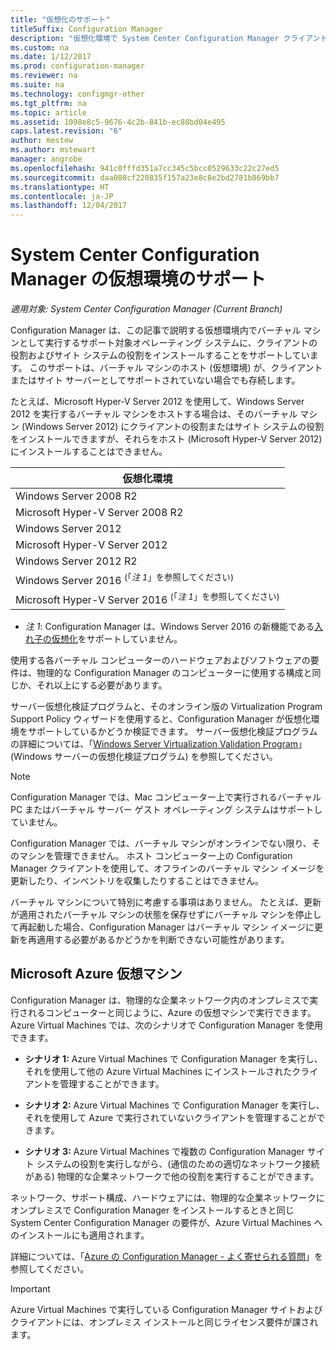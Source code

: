 ```yaml
---
title: "仮想化のサポート"
titleSuffix: Configuration Manager
description: "仮想化環境で System Center Configuration Manager クライアントとサイト システムの役割をインストールするための要件を取得します。"
ms.custom: na
ms.date: 1/12/2017
ms.prod: configuration-manager
ms.reviewer: na
ms.suite: na
ms.technology: configmgr-other
ms.tgt_pltfrm: na
ms.topic: article
ms.assetid: 1098e8c5-9676-4c2b-841b-ec88bd04e495
caps.latest.revision: "6"
author: mestew
ms.author: mstewart
manager: angrobe
ms.openlocfilehash: 941c0fffd351a7cc345c5bcc0529633c22c27ed5
ms.sourcegitcommit: daa080cf220835f157a23e8c8e2bd2781b869bb7
ms.translationtype: HT
ms.contentlocale: ja-JP
ms.lasthandoff: 12/04/2017
---
```

# <a name="support-for-virtualization-environments-for-system-center-configuration-manager"></a>System Center Configuration Manager の仮想環境のサポート

*適用対象: System Center Configuration Manager (Current Branch)*

Configuration Manager は、この記事で説明する仮想環境内でバーチャル マシンとして実行するサポート対象オペレーティング システムに、クライアントの役割およびサイト システムの役割をインストールすることをサポートしています。 このサポートは、バーチャル マシンのホスト (仮想環境) が、クライアントまたはサイト サーバーとしてサポートされていない場合でも存続します。  

 たとえば、Microsoft Hyper-V Server 2012 を使用して、Windows Server 2012 を実行するバーチャル マシンをホストする場合は、そのバーチャル マシン (Windows Server 2012) にクライアントの役割またはサイト システムの役割をインストールできますが、それらをホスト (Microsoft Hyper-V Server 2012) にインストールすることはできません。  

|仮想化環境|  
|--------------------------------|  
|Windows Server 2008 R2|  
|Microsoft Hyper-V Server 2008 R2|  
|Windows Server 2012|  
|Microsoft Hyper-V Server 2012|  
|Windows Server 2012 R2|
|Windows Server 2016 <sup>(「*注 1*」を参照してください)</sup>|
|Microsoft Hyper-V Server 2016 <sup>(「*注 1*」を参照してください)|
-  *注 1*: Configuration Manager は、Windows Server 2016 の新機能である[入れ子の仮想化](https://technet.microsoft.com/windows-server-docs/compute/hyper-v/what-s-new-in-hyper-v-on-windows#a-namebkmknestedanested-virtualization-new)をサポートしていません。


 使用する各バーチャル コンピューターのハードウェアおよびソフトウェアの要件は、物理的な Configuration Manager のコンピューターに使用する構成と同じか、それ以上にする必要があります。  

 サーバー仮想化検証プログラムと、そのオンライン版の Virtualization Program Support Policy ウィザードを使用すると、Configuration Manager が仮想化環境をサポートしているかどうか検証できます。 サーバー仮想化検証プログラムの詳細については、「[Windows Server Virtualization Validation Program](https://www.windowsservercatalog.com/svvp.aspx)」(Windows サーバーの仮想化検証プログラム) を参照してください。  

> [!NOTE]  
>  Configuration Manager では、Mac コンピューター上で実行されるバーチャル PC またはバーチャル サーバー ゲスト オペレーティング システムはサポートしていません。  

Configuration Manager では、バーチャル マシンがオンラインでない限り、そのマシンを管理できません。 ホスト コンピューター上の Configuration Manager クライアントを使用して、オフラインのバーチャル マシン イメージを更新したり、インベントリを収集したりすることはできません。  

バーチャル マシンについて特別に考慮する事項はありません。 たとえば、更新が適用されたバーチャル マシンの状態を保存せずにバーチャル マシンを停止して再起動した場合、Configuration Manager はバーチャル マシン イメージに更新を再適用する必要があるかどうかを判断できない可能性があります。  

##  <a name="bkmk_Azure"></a> Microsoft Azure 仮想マシン  
 Configuration Manager は、物理的な企業ネットワーク内のオンプレミスで実行されるコンピューターと同じように、Azure の仮想マシンで実行できます。 Azure Virtual Machines では、次のシナリオで Configuration Manager を使用できます。  

-   **シナリオ 1:** Azure Virtual Machines で Configuration Manager を実行し、それを使用して他の Azure Virtual Machines にインストールされたクライアントを管理することができます。  

-   **シナリオ 2:** Azure Virtual Machines で Configuration Manager を実行し、それを使用して Azure で実行されていないクライアントを管理することができます。  

-   **シナリオ 3:** Azure Virtual Machines で複数の Configuration Manager サイト システムの役割を実行しながら、(通信のための適切なネットワーク接続がある) 物理的な企業ネットワークで他の役割を実行することができます。  

ネットワーク、サポート構成、ハードウェアには、物理的な企業ネットワークにオンプレミスで Configuration Manager をインストールするときと同じ System Center Configuration Manager の要件が、Azure Virtual Machines へのインストールにも適用されます。  

詳細については、「[Azure の Configuration Manager - よく寄せられる質問](/sccm/core/understand/configuration-manager-on-azure)」を参照してください。

> [!IMPORTANT]  
>  Azure Virtual Machines で実行している Configuration Manager サイトおよびクライアントには、オンプレミス インストールと同じライセンス要件が課されます。  
